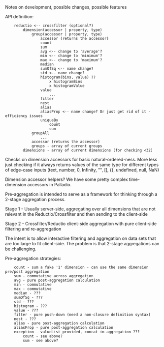 Notes on development, possible changes, possible features

API definition:
```
	reductio <-- crossfilter (optional?)
		dimension(accessor | property, type)
			group(accessor | property, type)
				accessor (returns the accessor)
				count
				sum
				avg <-- change to 'average'?
				min <-- change to 'minimum'?
				max <-- change to 'maximum'?
				median
				sumOfSq <-- name change?
				std <-- name change?
				histogram(bins, value) ??
					x histogramBins
					x histogramValue
				value
					...
				filter
				nest
				alias
				aliasProp <-- name change? Or just get rid of it - efficiency issues
				uniqueBy
					count
					sum
			groupAll
				...
			accessor (returns the accessor)
			groups - array of current groups
		dimensions - array of current dimensions (for checking <32)
```

Checks on dimension accessors for basic natural-ordered-ness. More less just checking if it always returns values of the same type for different types of edge-case inputs (text, number, 0, Infinity, "", [], {}, undefined, null, NaN)

Dimension accessor helpers? We have some pretty complex time-dimension accessors in Palladio.



Pre-aggregation is intended to serve as a framework for thinking through a 2-stage aggregation process.

Stage 1 - Usually server-side, aggregating over all dimensions that are not relevant in the Reductio/Crossfilter and then sending to the client-side

Stage 2 - Crossfilter/Reductio client-side aggregation with pure client-side filtering and re-aggregation

The intent is to allow interactive filtering and aggregation on data sets that are too large to fit client-side. The problem is that 2-stage aggregations can be challenging.

Pre-aggregation strategies:
```
	count - sum a fake '1' dimension - can use the same dimension pre/post aggregation
	sum - commutative across aggregation
	avg - pure post-aggregation calculation
	min - commutative
	max - commutative
	median - ???
	sumOfSq - ???
	std - ???
	histogram - ???
	value - ???
	filter - pure push-down (need a non-closure definition syntax)
	nest - ???
	alias - pure post-aggregation calculation
	aliasProp - pure post-aggregation calculation
	exception - valueList provided, concat in aggregation ???
		count - see above?
		sum - see above?
```
